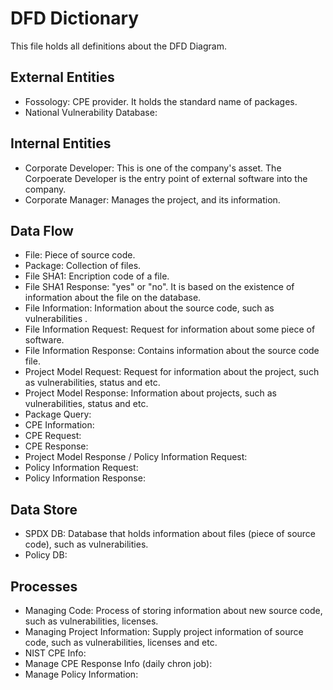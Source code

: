 # DFD Dictionary 

This file holds all definitions about the DFD Diagram.

## External Entities
* Fossology: CPE provider. It holds the standard name of packages.
* National Vulnerability Database:

## Internal Entities
* Corporate Developer: This is one of the company's asset. The Corpoerate Developer is the entry point of external software into the company.
* Corporate Manager: Manages the project, and its information.

## Data Flow
* File: Piece of source code.
* Package: Collection of files.
* File SHA1: Encription code of a file.
* File SHA1 Response: "yes" or "no". It is based on the existence of information about the file on the database.
* File Information: Information about the source code, such as vulnerabilities .
* File Information Request: Request for information about some piece of software.
* File Information Response: Contains information about the source code file.
* Project Model Request: Request for information about the project, such as vulnerabilities, status and etc.
* Project Model Response: Information about projects, such as vulnerabilities, status and etc.
* Package Query:
* CPE Information:
* CPE Request:
* CPE Response:
* Project Model Response / Policy Information Request:
* Policy Information Request:
* Policy Information Response:

## Data Store
* SPDX DB: Database that holds information about files (piece of source code), such as vulnerabilities.
* Policy DB:

## Processes
* Managing Code: Process of storing information about new source code, such as vulnerabilities, licenses.
* Managing Project Information: Supply project information of source code, such as vulnerabilities, licenses and etc. 
* NIST CPE Info:
* Manage CPE Response Info (daily chron job):
* Manage Policy Information:
